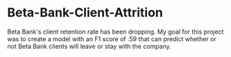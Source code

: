 # Beta-Bank-Client-Attrition
Beta Bank's client retention rate has been dropping. My goal for this project was to create a model with an F1 score of .59 that can predict whether or not Beta Bank clients will leave or stay with the company.
